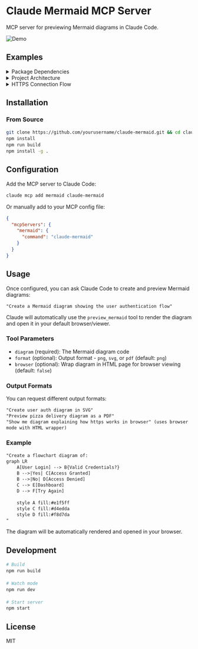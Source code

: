 # Claude Mermaid MCP Server

MCP server for previewing Mermaid diagrams in Claude Code.

![Demo](assets/demo.gif)

## Examples

<details>
<summary>Package Dependencies</summary>

![Dependencies Diagram](assets/example-dependencies.png)
</details>

<details>
<summary>Project Architecture</summary>

![Architecture Diagram](assets/example-architecture.png)
</details>

<details>
<summary>HTTPS Connection Flow</summary>

![HTTPS Sequence Diagram](assets/example-https.png)
</details>

## Installation

### From Source

```bash
git clone https://github.com/yourusername/claude-mermaid.git && cd claude-mermaid
npm install
npm run build
npm install -g .
```

## Configuration

Add the MCP server to Claude Code:

```bash
claude mcp add mermaid claude-mermaid
```

Or manually add to your MCP config file:

```json
{
  "mcpServers": {
    "mermaid": {
      "command": "claude-mermaid"
    }
  }
}
```

## Usage

Once configured, you can ask Claude Code to create and preview Mermaid diagrams:

```
"Create a Mermaid diagram showing the user authentication flow"
```

Claude will automatically use the `preview_mermaid` tool to render the diagram and open it in your default browser/viewer.

### Tool Parameters

- `diagram` (required): The Mermaid diagram code
- `format` (optional): Output format - `png`, `svg`, or `pdf` (default: `png`)
- `browser` (optional): Wrap diagram in HTML page for browser viewing (default: `false`)

### Output Formats

You can request different output formats:

```
"Create user auth diagram in SVG"
"Preview pizza delivery diagram as a PDF"
"Show me diagram explaining how https works in browser" (uses browser mode with HTML wrapper)
```

### Example

```
"Create a flowchart diagram of:
graph LR
    A[User Login] --> B{Valid Credentials?}
    B -->|Yes| C[Access Granted]
    B -->|No| D[Access Denied]
    C --> E[Dashboard]
    D --> F[Try Again]

    style A fill:#e1f5ff
    style C fill:#d4edda
    style D fill:#f8d7da
"
```

The diagram will be automatically rendered and opened in your browser.

## Development

```bash
# Build
npm run build

# Watch mode
npm run dev

# Start server
npm start
```

## License

MIT
